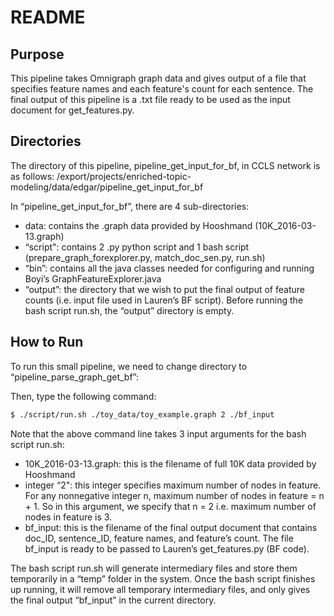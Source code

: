 # README 
## Purpose
This pipeline takes Omnigraph graph data and gives output of a file that specifies feature names and each feature's count for each sentence.
The final output of this pipeline is a .txt file ready to be used as the input document for get_features.py.

## Directories
The directory of this pipeline, pipeline_get_input_for_bf, in CCLS network is as follows:
/export/projects/enriched-topic-modeling/data/edgar/pipeline_get_input_for_bf

In “pipeline_get_input_for_bf”, there are 4 sub-directories: 

- data: contains the .graph data provided by Hooshmand (10K_2016-03-13.graph)
- “script": contains 2 .py python script and 1 bash script (prepare_graph_forexplorer.py, match_doc_sen.py, run.sh)
- “bin”: contains all the java classes needed for configuring and running Boyi’s GraphFeatureExplorer.java
- “output”: the directory that we wish to put the final output of feature counts (i.e. input file used in Lauren’s BF script). Before running the bash script run.sh, the “output” directory is empty. 

## How to Run
To run this small pipeline, we need to change directory to “pipeline_parse_graph_get_bf”:

Then, type the following command:

```sh
$ ./script/run.sh ./toy_data/toy_example.graph 2 ./bf_input
```
Note that the above command line takes 3 input arguments for the bash script run.sh:

- 10K_2016-03-13.graph: this is the filename of full 10K data provided by Hooshmand
- integer “2": this integer specifies maximum number of nodes in feature. For any nonnegative integer n, maximum number of nodes in feature = n + 1. So in this argument, we specify that n = 2 i.e. maximum number of nodes in feature is 3.
- bf_input: this is the filename of the final output document that contains doc_ID, sentence_ID, feature names, and feature’s count. The file bf_input is ready to be passed to Lauren’s get_features.py (BF code).

The bash script run.sh will generate intermediary files and store them temporarily in a “temp” folder in the system. Once the bash script finishes up running, it will remove all temporary intermediary files, and only gives the final output “bf_input” in the current directory. 

   